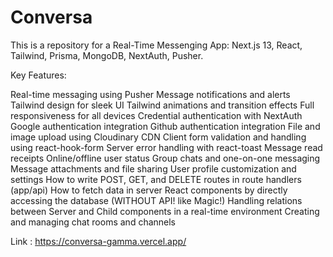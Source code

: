 # Conversa


This is a repository for a Real-Time Messenging App: Next.js 13, React, Tailwind, Prisma, MongoDB, NextAuth, Pusher.


Key Features:

Real-time messaging using Pusher
Message notifications and alerts
Tailwind design for sleek UI
Tailwind animations and transition effects
Full responsiveness for all devices
Credential authentication with NextAuth
Google authentication integration
Github authentication integration
File and image upload using Cloudinary CDN
Client form validation and handling using react-hook-form
Server error handling with react-toast
Message read receipts
Online/offline user status
Group chats and one-on-one messaging
Message attachments and file sharing
User profile customization and settings
How to write POST, GET, and DELETE routes in route handlers (app/api)
How to fetch data in server React components by directly accessing the database (WITHOUT API! like Magic!)
Handling relations between Server and Child components in a real-time environment
Creating and managing chat rooms and channels



Link : https://conversa-gamma.vercel.app/
